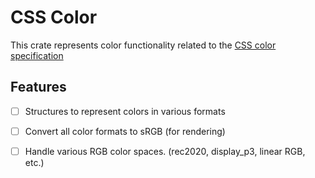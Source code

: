 # CSS Color

This crate represents color functionality related to the [CSS color specification](https://drafts.csswg.org/css-color)

## Features

- [ ] Structures to represent colors in various formats
- [ ] Convert all color formats to sRGB (for rendering)
- [ ] Handle various RGB color spaces. (rec2020, display_p3, linear RGB, etc.)

